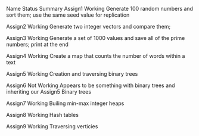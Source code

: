 Name        Status          Summary
Assign1     Working         Generate 100 random numbers and sort them; use the same seed value for replication

Assign2     Working         Generate two integer vectors and compare them;

Assign3     Working         Generate a set of 1000 values and save all of the prime numbers; print at the end

Assign4     Working         Create a map that counts the number of words within a text

Assign5     Working         Creation and traversing binary trees

Assign6     Not Working     Appears to be something with binary trees and inheriting our Assign5 Binary trees

Assign7     Working         Builing min-max integer heaps

Assign8     Working         Hash tables

Assign9     Working         Traversing verticies